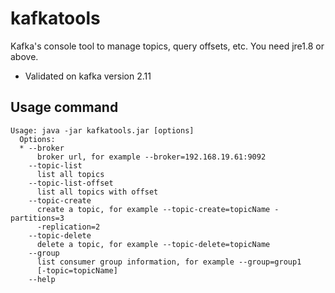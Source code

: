 # kafkatools

Kafka's console tool to manage topics, query offsets, etc.
You need jre1.8 or above.

 - Validated on kafka version 2.11

## Usage command
```
Usage: java -jar kafkatools.jar [options]
  Options:
  * --broker
      broker url, for example --broker=192.168.19.61:9092
    --topic-list
      list all topics
    --topic-list-offset
      list all topics with offset
    --topic-create
      create a topic, for example --topic-create=topicName -partitions=3 
      -replication=2 
    --topic-delete
      delete a topic, for example --topic-delete=topicName
    --group
      list consumer group information, for example --group=group1 
      [-topic=topicName] 
    --help
```
